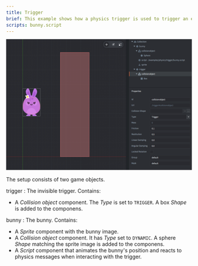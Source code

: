 ```yaml
---
title: Trigger
brief: This example shows how a physics trigger is used to trigger an event. In this case the bunny sprite is disabled and enabled.
scripts: bunny.script
---
```


![trigger](trigger.png)

The setup consists of two game objects.

trigger
: The invisible trigger. Contains:
  - A *Collision object* component. The *Type* is set to `TRIGGER`. A box *Shape* is added to the componens.

bunny
: The bunny. Contains:
  - A *Sprite* component with the bunny image.
  - A *Collision object* component. It has *Type* set to `DYNAMIC`. A sphere *Shape* matching the sprite image is added to the componens.
  - A *Script* component that animates the bunny's position and reacts to physics messages when interacting with the trigger.

